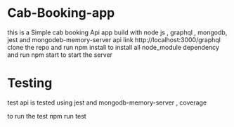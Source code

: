 # Cab-Booking-app
this is a Simple cab booking Api app build with node js , graphql , mongodb, jest and mongodeb-memory-server
api link http://localhost:3000/graphql
clone the repo and run npm install to install all node_module dependency and run npm start to start the server

# Testing
test api is tested using jest and mongodb-memory-server , coverage

to run the test npm  run test

